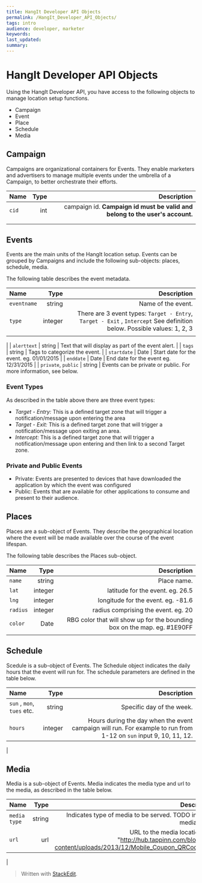 ```yaml
---
title: HangIt Developer API Objects
permalink: /HangIt_Developer_API_Objects/
tags: intro
audience: developer, marketer
keywords:
last_updated:
summary:
---
```


# HangIt Developer API Objects

Using the HangIt Developer API, you have access to the following objects to manage location setup functions.

* Campaign
* Event
* Place
* Schedule
* Media

## Campaign

Campaigns are organizational containers for Events.  They enable marketers and advertisers to manage multiple events under the umbrella of a Campaign, to better orchestrate their efforts.

| Name     | Type | Description  |
| :------- | ----: | ----:
| `cid` |       int   |  campaign id.  **Campaign id must be valid and belong to the user's account.** |
|    |       |
|     |

## Events

Events are the main units of the HangIt location setup.  Events can be grouped by Campaigns and include the following sub-objects: places, schedule, media.

The following table describes the event metadata.

| Name     | Type | Description  |
| :------- | ----: | -------:
| `eventname` | string   |  Name of the event. |
|   `type` |     integer  | There are 3 event types:   `Target - Entry`, `Target - Exit` , `Intercept`  See definition below.  Possible values: 1, 2, 3
||
|
|  `alerttext`  |  string   | Text that will display as part of the event alert. |
|   `tags` |     string  | Tags to categorize the event.  |
|  `startdate`  |  Date   | Start date for the event. eg. 01/01/2015 |
|   `enddate` |     Date  | End date for the event eg. 12/31/2015  |
|  `private`, `public` | string | Events can be private or public.  For more information, see below.


### Event Types

As described in the table above there are three event types:

* *Target - Entry:* This is a defined target zone that will trigger a notification/message upon entering the area
* *Target - Exit:* This is a defined target zone that will trigger a notification/message upon exiting an area.
* *Intercept:* This is a defined target zone that will trigger a notification/message upon entering and then link to a second Target zone.

### Private and Public Events

* Private: Events are presented to devices that have downloaded the application by which the event was configured
* Public: Events that are available for other applications to consume and present to their audience.


## Places

Places are a sub-object of Events.  They describe the geographical location where the event will be made available over the course of the event lifespan.

The following table describes the Places sub-object.

| Name     | Type | Description  |
| :------- | ----: | -------:
| `name` | string   |  Place name. |
|   `lat` |integer  | latitude for the event. eg. 26.5|
|  `lng`  |  integer   | longitude for the event. eg. -81.6 |
|   `radius` |     integer  | radius comprising the event. eg. 20  |
|  `color`  |  Date   | RBG color that will show up for the bounding box on the map. eg. #1E90FF | |
| |

## Schedule

Scedule is a sub-object of Events.  The Schedule object indicates the daily hours that the event will run for.  The schedule parameters are defined in the table below.

| Name     | Type | Description  |
| :------- | ----: | -------:
| `sun` , `mon`, `tues` etc. | string   |  Specific day of the week. |
|   `hours` |integer  | Hours during the day when the event campaign will run.  For example to run from 1-12 on `sun` input 9, 10, 11, 12.|
|  

## Media

Media is a sub-object of Events.  Media indicates the media type and url to the media, as described in the table below.

| Name     | Type | Description  |
| :------- | ----: | -------:
| `media type` | string   |  Indicates type of media to be served. TODO indicate media types |
|   `url` |url  | URL to the media location. eg. "http://hub.tappinn.com/blog/wp-content/uploads/2013/12/Mobile_Coupon_QRCode.jpg"|
|  






> Written with [StackEdit](https://stackedit.io/).
